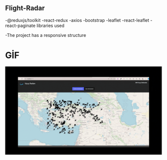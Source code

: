 ##  Flight-Radar

-@reduxjs/toolkit
-react-redux
-axios
-bootstrap
-leaflet
-react-leaflet
-react-paginate
 libraries used

 -The project has a responsive structure


 # GİF

<img src="screen.gif"/>




